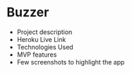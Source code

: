 # Buzzer

- Project description
- Heroku Live Link
- Technologies Used
- MVP features
- Few screenshots to highlight the app
